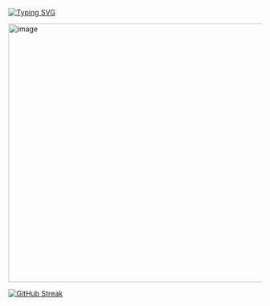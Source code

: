 [![Typing SVG](https://readme-typing-svg.demolab.com?font=Fira+Code&pause=1000&color=F73A3A&random=false&width=800&lines=Hi+my+name+is+Hadizah+it's+pronounced+Ha-dee-zaa+get+it+right;I+know+Java+and+Python%F0%9F%92%96;%E2%9C%A8My+favorite+color+is+red%E2%9C%A8)](https://git.io/typing-svg)


<img width="515" alt="image" src="https://github.com/Hadizah454/Hadizah454/assets/122140803/3569d5d5-80b8-4581-a750-5387cbccce70">




[![GitHub Streak](https://streak-stats.demolab.com?user=Hadizah454&theme=sunset-gradient&date_format=%5BY.%5Dn.j&exclude_days=Mon)](https://git.io/streak-stats)

